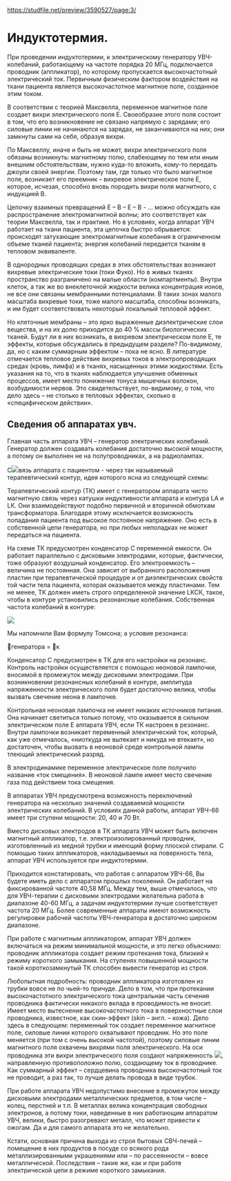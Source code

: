 https://studfile.net/preview/3590527/page:3/

# Индуктотермия.

При проведении индуктотермии, к электрическому генератору УВЧ-колебаний, работающему на частоте порядка 20 МГц, подключается проводник (аппликатор), по которому пропускается высокочастотный электрический ток. Первичным физическим фактором воздействия на ткани пациента является высокочастотное магнитное поле, созданное этим током.

В соответствии с теорией Максвелла, переменное магнитное поле создает вихри электрического поля Е. Своеобразие этого поля состоит в том, что его возникновение не связано напрямую с зарядами; его силовые линии не начинаются на зарядах, не заканчиваются на них; они замкнуты сами на себя, образуя вихри.

По Максвеллу, иначе и быть не может, вихри электрического поля обязаны возникнуть: магнитному полю, слабеющему по тем или иным внешним обстоятельствам, нужно куда-то вложить, кому-то передать джоули своей энергии. Поэтому там, где только что было магнитное поле, возникает его преемник – вихревое электрическое поле Е, которое, исчезая, способно вновь породить вихри поля магнитного, с индукцией В.

Цепочку взаимных превращений Е – В – Е – В - ... можно обсуждать как распространение электромагнитной волны; это соответствует как теории Максвелла, так и практике. Но в условиях, когда аппарат УВЧ работает на ткани пациента, эта цепочка быстро обрывается: происходят затухающие электромагнитные колебания в ограниченном объеме тканей пациента; энергия колебаний передается тканям в тепловом эквиваленте.

В однородных проводящих средах в этих обстоятельствах возникают вихревые электрические токи (токи Фуко). Но в живых тканях пространство разграничено на малые области (компартменты). Внутри клеток, а так же во внеклеточной жидкости велика концентрация ионов, не все они связаны мембранными потенциалами. В таких зонах малого масштаба вихревые токи, тоже малого масштаба, способны возникать, и им будет соответствовать некоторый локальный тепловой эффект.

Но клеточные мембраны – это ярко выраженные диэлектрические слои вещества, и на их долю приходится до 40 % массы биологических тканей. Будут ли в них возникать, в вихревом электрическом поле Е, те эффекты, которые обсуждались в предыдущем разделе? По-видимому, да, но с каким суммарным эффектом – пока не ясно. В литературе отмечается тепловое действие вихревых токов в электропроводящих средах (кровь, лимфа) и в тканях, насыщенных этими жидкостями. Есть указания на то, что в тканях наблюдается улучшение обменных процессов, имеет место понижение тонуса мышечных волокон, возбудимости нервов. Это свидетельствует, по-видимому, о том, что дело здесь – не столько в тепловых эффектах, сколько в «специфическом действии».

## Сведения об аппаратах увч.

Главная часть аппарата УВЧ – генератор электрических колебаний. Генератор должен создавать колебания достаточно высокой мощности, а потому он выполнен не на полупроводниках, а на радиолампах.

С![](https://studfile.net/html/2706/433/html_bByZSS1YtR.f0_H/img-iuWTHB.png)вязь аппарата с пациентом - через так называемый терапевтический контур, идея которого ясна из следующей схемы:

Терапевтический контур (ТК) имеет с генератором аппарата чисто магнитную связь через катушки индуктивности аппарата и контура LА и LК. Они взаимодействуют подобно первичной и вторичной обмоткам трансформатора. Благодаря этому исключается возможность попадания пациента под высокое постоянное напряжение. Оно есть в собственной цепи генератора, но при любых неполадках не может передаться на пациента.

На схеме ТК предусмотрен конденсатор С переменной емкости. Он работает параллельно с дисковыми электродами, которые, фактически, тоже образуют воздушный конденсатор. Его электроемкость – величина не постоянная. Она зависит от выбранного расположения пластин при терапевтической процедуре и от диэлектрических свойств той части тела пациента, которая оказывается между пластинами. Тем не менее, ТК должен иметь строго определенной значение LКСК, такое, чтобы в контуре установились резонансные колебания. Собственная частота колебаний в контуре:

![](https://studfile.net/html/2706/433/html_bByZSS1YtR.f0_H/img-b5ECkt.png)

Мы напомнили Вам формулу Томсона; а условие резонанса:

генератора = к

Конденсатор С предусмотрен в ТК для его настройки на резонанс. Контроль настройки осуществляется с помощью неоновой лампочки, вносимой в промежуток между дисковыми электродами. При возникновении резонансных колебаний в контуре, амплитуда напряженности электрического поля будет достаточно велика, чтобы вызвать свечение неона в лампочке.

Контрольная неоновая лампочка не имеет никаких источников питания. Она начинает светиться только потому, что оказывается в сильном электрическом поле Е аппарата УВЧ, если ТК настроен в резонанс. Внутри лампочки возникает переменный электрический ток, который, как уже отмечалось, «ниоткуда не вытекает и никуда не втекает», но достаточен, чтобы вызвать в неоновой среде контрольной лампы тлеющий электрический разряд.

В электродинамике переменное электрическое поле получило название «ток смещения». В неоновой лампе имеет место свечение газа под действием тока смещения.

В аппаратах УВЧ предусмотрена возможность переключений генератора на несколько значений создаваемой мощности электрических колебаний. В условиях данной работы, аппарат УВЧ-66 имеет три ступени мощности: 20, 40 и 70 Вт.

Вместо дисковых электродов в ТК аппарата УВЧ может быть включен магнитный аппликатор, т.е. электроизолированный проводник, изготовленный из медной трубки и имеющий форму плоской спирали. С помощью таких аппликаторов, накладываемых на поверхность тела, аппарат УВЧ используется при индуктотермии.

Приходится констатировать, что работая с аппаратом УВЧ-66, Вы будете иметь дело с аппаратом прошлых поколений. Он работает на фиксированной частоте 40,58 МГц. Между тем, выше отмечалось, что для УВЧ-терапии с дисковыми электродами желательна работа в диапазоне 40-60 МГц, а задачам индуктотермии лучше соответствует частота 20 МГц. Более современные аппараты имеют возможность регулировки рабочей частоты УВЧ-генератора в достаточно широком диапазоне.

При работе с магнитным аппликатором, аппарат УВЧ должен включаться на режим минимальной мощности, и это легко объяснимо: проводник аппликатора создает режим протекания тока, близкий к режиму короткого замыкания. На ступенях повышенной мощности такой короткозамкнутый ТК способен вывести генератор из строя.

Любопытная подробность: проводник аппликатора изготовлен из трубки вовсе не по чьей-то причуде. Дело в том, что при протекании высокочастотного электрического тока центральная часть сечения проводника фактически никакого вклада в проводимость не вносит. Имеет место вытеснение высокочастотного тока в поверхностные слои проводника, известное, как скин-эффект (skin – англ. – кожа). Дело здесь в следующем: переменный ток создает переменное магнитное поле, силовые линии которого охватывают проводник. Но это поле меняется (при том с очень высокой частотой), поэтому силовые линии магнитного поля охвачены вихрями поля электрического. На оси проводника эти вихри электрического поля создают напряженность **![](https://studfile.net/html/2706/433/html_bByZSS1YtR.f0_H/img-ahe27f.png)**, направленную противоположно полю, создающему ток в проводнике. Как суммарный эффект – сердцевина проводника высокочастотный ток не проводит, а раз так, то лучше делать провода в виде трубок.

При работе аппарата УВЧ недопустимо внесение в промежуток между дисковыми электродами металлических предметов, в том числе – колец, перстней и т.п. В металлах велика концентрация свободных электронов, а потому токи, наведенные в них работающим аппаратом УВЧ, велики, быстро разогревают металл, что может привести к ожогам. Да и для самого аппарата это не желательно.

Кстати, основная причина выхода из строя бытовых СВЧ-печей – помещение в них продуктов в посуде со всякого рода металлизированными украшениями или – по рассеянности – вовсе металлической. Последствия – такие же, как и при работе электрической цепи в режиме короткого замыкания.